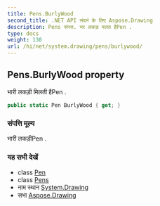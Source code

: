 ```yaml
---
title: Pens.BurlyWood
second_title: .NET API संदर्भ के लिए Aspose.Drawing
description: Pens संपत्त. भर लकड़ मलत हैPen .
type: docs
weight: 130
url: /hi/net/system.drawing/pens/burlywood/
---
```

## Pens.BurlyWood property

भारी लकड़ी मिलती हैPen .

```csharp
public static Pen BurlyWood { get; }
```

### संपत्ति मूल्य

भारी लकड़ीPen .

### यह सभी देखें

* class [Pen](../../pen/)
* class [Pens](../)
* नाम स्थान [System.Drawing](../../pens/)
* सभा [Aspose.Drawing](../../../)


